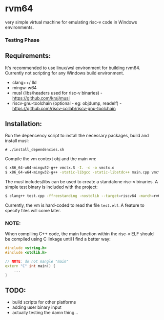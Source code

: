 # rvm64
very simple virtual machine for emulating risc-v code in Windows environments.

### Testing Phase

## Requirements:
It's recommended to use linux/wsl environment for building rvm64. Currently not scripting for any Windows build environment.
- clang++/ lld
- mingw-w64
- musl (libs/headers used for risc-v binaries) - https://github.com/kraj/musl
- riscv-gnu-toolchain (optional - eg: objdump, readelf) - https://github.com/riscv-collab/riscv-gnu-toolchain

## Installation:
Run the depencency script to install the necessary packages, build and install musl:
```
# ./install_dependencies.sh
```
Compile the vm context obj and the main vm:
```sh
$ x86_64-w64-mingw32-g++ vmctx.S -I. -c -o vmctx.o
$ x86_64-w64-mingw32-g++ -static-libgcc -static-libstdc++ main.cpp vmctx.o -I. -o rvm64.exe
```
The musl includes/libs can be used to create a standalone risc-v binaries.
A simple test binary is included with the project:
```sh
$ clang++ test.cpp -ffreestanding -nostdlib --target=riscv64 -march=rv64g -I. -isystem /usr/local/musl/include -Wl,-shared -Wl,-e,main -Wl,-static -o test.elf
```
Currently, the vm is hard-coded to read the file `test.elf`. A feature to specify files will come later.

### NOTE:
When compiling C++ code, the main function within the risc-v ELF should be compiled using C linkage until I find a better way:
```cpp
#include <string.h>
#include <stdlib.h>

// NOTE: do not mangle "main"
extern "C" int main() {
	...
}
```

## TODO:
- build scripts for other platforms
- adding user binary input
- actually testing the damn thing...
